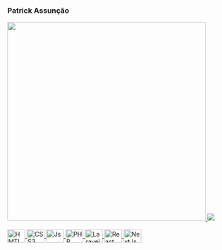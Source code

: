 ### Patrick Assunção

<div>
  <a href="https://github.com/patrickassuncao1">
  <img heigth="180em" width="450" src="https://github-readme-stats.vercel.app/api?username=patrickassuncao1&show_icons=true&theme=algolia&include_all_commits=true&count_private=true"/>
  <img heigth="180em" src="https://github-readme-stats.vercel.app/api/top-langs/?username=patrickassuncao1&layout=compact&langs_count=16&theme=algolia"/>
</div>

<br>
  
<div style="display: inline_block;">
      <img align="center" alt="HMTL5" height="30" width="40" src="https://cdn.jsdelivr.net/gh/devicons/devicon/icons/html5/html5-original.svg"/>
      <img align="center" alt="CSS3" height="30" width="40" src="https://cdn.jsdelivr.net/gh/devicons/devicon/icons/css3/css3-original.svg"/>
      <img align="center" alt="Js" height="30" width="40" src="https://cdn.jsdelivr.net/gh/devicons/devicon/icons/javascript/javascript-original.svg"/> 
      <img align="center" alt="PHP" height="30" width="40" src="https://cdn.jsdelivr.net/gh/devicons/devicon/icons/php/php-original.svg"/> 
      <img align="center" alt="Laravel" height="30" width="40" src="https://cdn.jsdelivr.net/gh/devicons/devicon/icons/laravel/laravel-plain-wordmark.svg"/> 
     <img align="center" alt="React" height="30" width="40" src="https://cdn.jsdelivr.net/gh/devicons/devicon/icons/react/react-original.svg"/> 
     <img align="center" alt="NextJs" height="30" width="40" src="https://cdn.jsdelivr.net/gh/devicons/devicon/icons/nextjs/nextjs-original.svg"/> 
</div>
